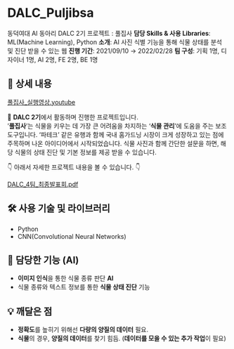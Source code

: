 # DALC_Puljibsa
동덕여대 AI 동아리 DALC 2기 프로젝트 : 풀집사
**담당 Skills & 사용 Libraries**: ML(Machine Learning), Python
**소개**: AI 사진 식별 기능을 통해 식물 상태를 분석 및 진단 받을 수 있는 웹
**진행 기간**: 2021/09/10 → 2022/02/28
**팀 구성**: 기획 1명, 디자이너 1명, AI 2명, FE 2명, BE 1명   

## 📖 상세 내용

[풀집사_실행영상.youtube](https://youtu.be/12l9A6nBNZU)   

🌱 **DALC 2기**에서 활동하며 진행한 프로젝트입니다.   
’**풀집사**’는 식물을 키우는 데 가장 큰 어려움을 차지하는 ‘**식물 관리**’에 도움을 주는 보조 도구입니다. ‘파테크’ 같은 유행과 함께 국내 홈가드닝 시장이 크게 성장하고 있는 점에 주목하며 나온 아이디어에서 시작되었습니다. 식물 사진과 함께 간단한 설문을 하면, 해당 식물의 상태 진단 및 기본 정보를 제공 받을 수 있습니다.   

👇  아래서 자세한 프로젝트 내용을 볼 수 있습니다. 👇   

[DALC_4팀_최종발표회.pdf](%E1%84%91%E1%85%AE%E1%86%AF%E1%84%8C%E1%85%B5%E1%86%B8%E1%84%89%E1%85%A1%201e4be73fa03b496580015fffc0f1cc85/DALC_4%25ED%258C%2580_%25EC%25B5%259C%25EC%25A2%2585%25EB%25B0%259C%25ED%2591%259C%25ED%259A%258C.pdf)

## 🛠️ 사용 기술 및 라이브러리

- Python
- CNN(Convolutional Neural Networks)

## 📱 담당한 기능 (AI)

- **이미지 인식**을 통한 식물 종류 판단 **AI**
- 식물 종류와 텍스트 정보를 통한 **식물 상태 진단** 기능

## 💡 깨달은 점

- **정확도**를 높히기 위해선 **다량의 양질의 데이터** 필요.
- **식물**의 경우, **양질의 데이터**를 찾기 힘듬.
(**데이터를 모을 수 있는 추가 작업**이 필요)
